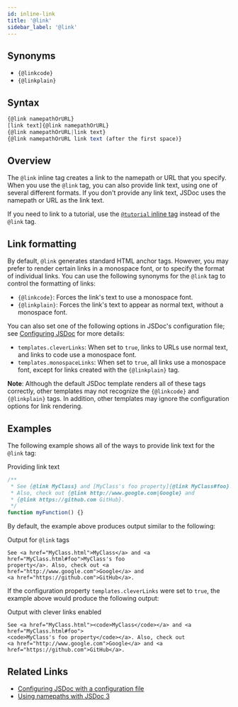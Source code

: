 ```yaml
---
id: inline-link
title: '@link'
sidebar_label: '@link'
---
```


## Synonyms

- `{@linkcode}`
- `{@linkplain}`

## Syntax

```js
{@link namepathOrURL}
[link text]{@link namepathOrURL}
{@link namepathOrURL|link text}
{@link namepathOrURL link text (after the first space)}
```

## Overview

The `@link` inline tag creates a link to the namepath or URL that you specify. When you use the `@link` tag, you can also provide link text, using one of several different formats. If you don't provide any link text, JSDoc uses the namepath or URL as the link text.

If you need to link to a tutorial, use the [`@tutorial` inline tag](./inline-tutorial.md) instead of the `@link` tag.

## Link formatting

By default, `@link` generates standard HTML anchor tags. However, you may prefer to render certain links in a monospace font, or to specify the format of individual links. You can use the following synonyms for the `@link` tag to control the formatting of links:

- `{@linkcode}`: Forces the link's text to use a monospace font.
- `{@linkplain}`: Forces the link's text to appear as normal text, without a monospace font.

You can also set one of the following options in JSDoc's configuration file; see [Configuring JSDoc](../about/configuring-jsdoc.md) for more details:

- `templates.cleverLinks`: When set to `true`, links to URLs use normal text, and links to code use a monospace font.
- `templates.monospaceLinks`: When set to `true`, all links use a monospace font, except for links created with the `{@linkplain}` tag.

**Note**: Although the default JSDoc template renders all of these tags correctly, other templates may not recognize the `{@linkcode}` and `{@linkplain}` tags. In addition, other templates may ignore the configuration options for link rendering.

## Examples

The following example shows all of the ways to provide link text for the `@link` tag:

Providing link text

```js
/**
 * See {@link MyClass} and [MyClass's foo property]{@link MyClass#foo}.
 * Also, check out {@link http://www.google.com|Google} and
 * {@link https://github.com GitHub}.
 */
function myFunction() {}
```

By default, the example above produces output similar to the following:

Output for `@link` tags

    See <a href="MyClass.html">MyClass</a> and <a href="MyClass.html#foo">MyClass's foo
    property</a>. Also, check out <a href="http://www.google.com">Google</a> and
    <a href="https://github.com">GitHub</a>.

If the configuration property `templates.cleverLinks` were set to `true`, the example above would produce the following output:

Output with clever links enabled

    See <a href="MyClass.html"><code>MyClass</code></a> and <a href="MyClass.html#foo">
    <code>MyClass's foo property</code></a>. Also, check out
    <a href="http://www.google.com">Google</a> and <a href="https://github.com">GitHub</a>.

## Related Links

- [Configuring JSDoc with a configuration file](../about/configuring-jsdoc.md)
- [Using namepaths with JSDoc 3](../about/namepaths.md)
